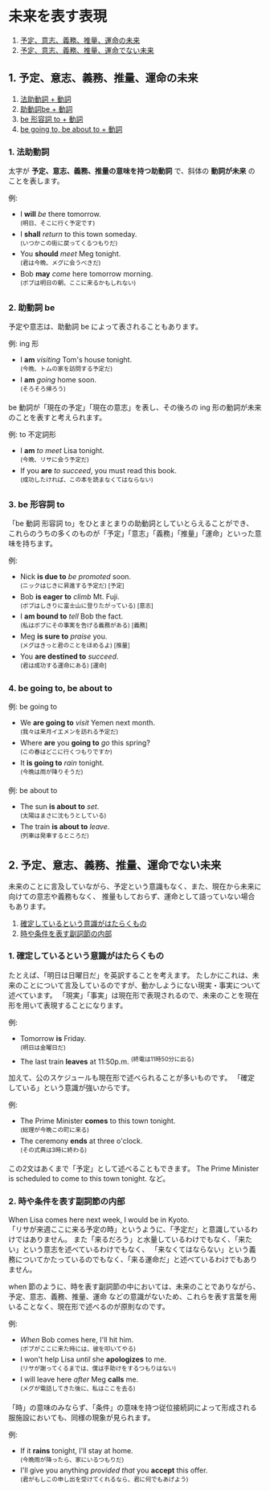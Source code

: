# 未来を表す表現

1. [予定、意志、義務、推量、運命の未来](#s1)
1. [予定、意志、義務、推量、運命でない未来](#s2)

## <a id="s1"></a>1. 予定、意志、義務、推量、運命の未来

1. [法助動詞 + 動詞](#s1-1)
1. [助動詞be + 動詞](#s1-2)
1. [be 形容詞 to + 動詞](#s1-3)
1. [be going to, be about to + 動詞](#s1-4)

### <a id="s1-1"></a>1. 法助動詞
太字が __予定、意志、義務、推量の意味を持つ助動詞__ で、斜体の __動詞が未来__ のことを表します。

例:
- I __will__ _be_ there tomorrow.  
  <sup>(明日、そこに行く予定です)</sup>
- I __shall__ _return_ to this town someday.  
  <sup>(いつかこの街に戻ってくるつもりだ)</sup>
- You __should__ _meet_ Meg tonight.  
  <sup>(君は今晩、メグに会うべきだ)</sup>
- Bob __may__ _come_ here tomorrow morning.  
  <sup>(ボブは明日の朝、ここに来るかもしれない)</sup>

### <a id="s1-2"></a>2. 助動詞 be
予定や意志は、助動詞 be によって表されることもあります。

例: ing 形
- I __am__ _visiting_ Tom's house tonight.  
  <sup>(今晩、トムの家を訪問する予定だ)</sup>
- I __am__ _going_ home soon.  
  <sup>(そろそろ帰ろう)</sup>

be 動詞が「現在の予定」「現在の意志」を表し、その後ろの ing 形の動詞が未来のことを表すと考えられます。

例: to 不定詞形
- I __am__ _to meet_ Lisa tonight.  
  <sup>(今晩、リサに会う予定だ)</sup>
- If you __are__ _to succeed_, you must read this book.  
  <sup>(成功したければ、この本を読まなくてはならない)</sup>

### <a id="s1-3"></a>3. be 形容詞 to
「be 動詞 形容詞 to」をひとまとまりの助動詞としていとらえることができ、
これらのうちの多くのものが「予定」「意志」「義務」「推量」「運命」といった意味を持ちます。

例:
- Nick __is due to__ _be promoted_ soon.  
  <sup>(ニックはじきに昇進する予定だ) [予定]</sup>
- Bob __is eager to__ _climb_ Mt. Fuji.  
  <sup>(ボブはしきりに富士山に登りたがっている) [意志]</sup>
- I __am bound to__ _tell_ Bob the fact.  
  <sup>(私はボブにその事実を告げる義務がある) [義務]</sup>
- Meg __is sure to__ _praise_ you.  
  <sup>(メグはきっと君のことをほめるよ) [推量]</sup>
- You __are destined to__ _succeed_.  
  <sup>(君は成功する運命にある) [運命]</sup>

### <a id="s1-4"></a>4. be going to, be about to
例: be going to
- We __are going to__ _visit_ Yemen next month.  
  <sup>(我々は来月イエメンを訪れる予定だ)</sup>
- Where __are__ you __going to__ _go_ this spring?  
  <sup>(この春はどこに行くつもりですか)</sup>
- It __is going to__ _rain_ tonight.  
  <sup>(今晩は雨が降りそうだ)</sup>

例: be about to
- The sun __is about to__ _set_.  
  <sup>(太陽はまさに沈もうとしている)</sup>
- The train __is about to__ _leave_.  
  <sup>(列車は発車するところだ)</sup>

## <a id="s2"></a>2. 予定、意志、義務、推量、運命でない未来
未来のことに言及していながら、予定という意識もなく、また、現在から未来に向けての意志や義務もなく、
推量もしておらず、運命として語っていない場合もあります。

1. [確定しているという意識がはたらくもの](#s2-1)
1. [時や条件を表す副詞節の内部](#s2-2)

### <a id="s2-1"></a>1. 確定しているという意識がはたらくもの
たとえば、「明日は日曜日だ」を英訳することを考えます。
たしかにこれは、未来のことについて言及しているのですが、動かしようにない現実・事実について述べています。
「現実」「事実」は現在形で表現されるので、未来のことを現在形を用いて表現することになります。

例:
- Tomorrow __is__ Friday.  
  <sup>(明日は金曜日だ)</sup>
- The last train __leaves__ at 11:50p.m.
  <sup>(終電は11時50分に出る)</sup>

加えて、公のスケジュールも現在形で述べられることが多いものです。
「確定している」という意識が強いからです。

例:
- The Prime Minister __comes__ to this town tonight.  
  <sup>(総理が今晩この町に来る)</sup>
- The ceremony __ends__ at three o'clock.  
  <sup>(その式典は3時に終わる)</sup>

この2文はあくまで「予定」として述べることもできます。
The Prime Minister is scheduled to come to this town tonight. など。

### <a id="s2-2"></a>2. 時や条件を表す副詞節の内部
When Lisa comes here next week, I would be in Kyoto.  
「リサが来週ここに来る予定の時」というように、「予定だ」と意識しているわけではありません。
また「来るだろう」と水量しているわけでもなく、「来たい」という意志を述べているわけでもなく、
「来なくてはならない」という義務についてかたっているのでもなく、「来る運命だ」と述べているわけでもありません。

when 節のように、時を表す副詞節の中においては、未来のことでありながら、予定、意志、義務、推量、運命
などの意識がないため、これらを表す言葉を用いることなく、現在形で述べるのが原則なのです。

例:
- _When_ Bob comes here, I'll hit him.  
  <sup>(ボブがここに来た時には、彼を叩いてやる)</sup>
- I won't help Lisa _until_ she __apologizes__ to me.  
  <sup>(リサが謝ってくるまでは、僕は手助けをするつもりはない)</sup>
- I will leave here _after_ Meg __calls__ me.  
  <sup>(メグが電話してきた後に、私はここを去る)</sup>

「時」の意味のみならず、「条件」の意味を持つ従位接続詞によって形成される服施設においても、同様の現象が見られます。

例:
- If it __rains__ tonight, I'll stay at home.  
  <sup>(今晩雨が降ったら、家にいるつもりだ)</sup>
- I'll give you anything _provided that_ you __accept__ this offer.  
  <sup>(君がもしこの申し出を受けてくれるなら、君に何でもあげよう)</sup>
